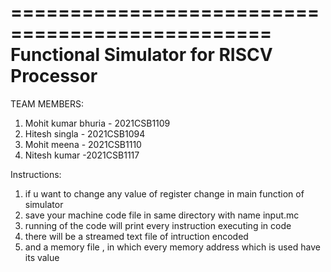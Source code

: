    ================================================
   Functional Simulator for RISCV Processor   
   ================================================
TEAM MEMBERS:
1) Mohit kumar bhuria - 2021CSB1109
2) Hitesh singla - 2021CSB1094
3) Mohit meena - 2021CSB1110
4) Nitesh kumar -2021CSB1117

Instructions:
1) if u want to change any value of register change in main function of simulator
2) save your machine code file in same directory with name input.mc
3) running of the code will print every instruction executing in code
4) there will be a streamed text file of intruction encoded
5) and a memory file , in which every memory address which is used have its value
